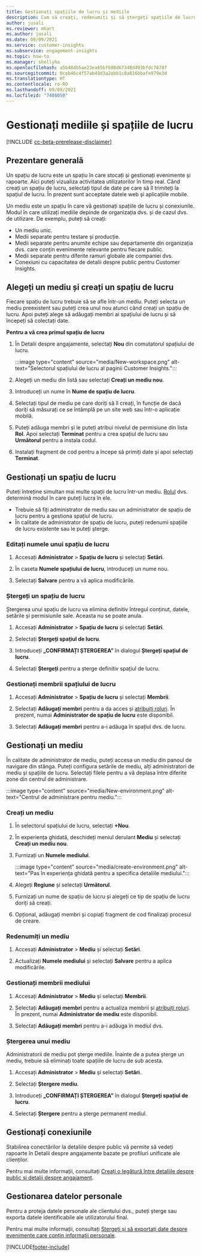 ```yaml
---
title: Gestionați spațiile de lucru și mediile
description: Cum să creați, redenumiți și să ștergeți spațiile de lucru și mediile.
author: jusali
ms.reviewer: mhart
ms.author: jusali
ms.date: 09/09/2021
ms.service: customer-insights
ms.subservice: engagement-insights
ms.topic: how-to
ms.manager: shellyha
ms.openlocfilehash: a5b48db5ae23ea65bf608d67348d493bfdc7678f
ms.sourcegitcommit: 0ceb46c4f57ab49d3a2ebb1c8a816bbafe979e3d
ms.translationtype: HT
ms.contentlocale: ro-RO
ms.lasthandoff: 09/09/2021
ms.locfileid: "7486050"
---
```

# <a name="manage-environments-and-workspaces"></a>Gestionați mediile și spațiile de lucru

[!INCLUDE [cc-beta-prerelease-disclaimer](includes/cc-beta-prerelease-disclaimer.md)]

## <a name="overview"></a>Prezentare generală

Un spațiu de lucru este un spațiu în care stocați și gestionați evenimente și rapoarte. Aici puteți vizualiza activitatea utilizatorilor în timp real. Când creați un spațiu de lucru, selectați tipul de date pe care să îl trimiteți la spațiul de lucru. În prezent sunt acceptate datele web și aplicațiile mobile.

Un mediu este un spațiu în care vă gestionați spațiile de lucru și conexiunile. Modul în care utilizați mediile depinde de organizația dvs. și de cazul dvs. de utilizare. De exemplu, puteți să creați:

-   Un mediu unic.
-   Medii separate pentru testare și producție.
-   Medii separate pentru anumite echipe sau departamente din organizația dvs. care conțin evenimente relevante pentru fiecare public.
-   Medii separate pentru diferite ramuri globale ale companiei dvs.
-   Conexiuni cu capacitatea de detalii despre public pentru Customer Insights.

## <a name="choose-an-environment-and-create-a-workspace"></a>Alegeți un mediu și creați un spațiu de lucru 

Fiecare spațiu de lucru trebuie să se afle într-un mediu. Puteți selecta un mediu preexistent sau puteți crea unul nou atunci când creați un spațiu de lucru. Apoi puteți alege să adăugați membri ai spațiului de lucru și să începeți să colectați date.

**Pentru a vă crea primul spațiu de lucru**

1. În Detalii despre angajamente, selectați **Nou** din comutatorul spațiului de lucru. 

   :::image type="content" source="media/New-workspace.png" alt-text="Selectorul spațiului de lucru al paginii Customer Insights.":::

1. Alegeți un mediu din listă sau selectați **Creați un mediu nou**.

1. Introduceți un nume în **Nume de spațiu de lucru**. 

1. Selectați tipul de mediu pe care doriți să îl creați, în funcție de dacă doriți să măsurați ce se întâmplă pe un site web sau într-o aplicație mobilă. 

1. Puteți adăuga membri și le puteți atribui nivelul de permisiune din lista **Rol**. Apoi selectați **Terminat** pentru a crea spațiul de lucru sau **Următorul** pentru a instala codul. 

1. Instalați fragment de cod pentru a începe să primiți date și apoi selectați **Terminat**. 

## <a name="manage-a-workspace"></a>Gestionați un spațiu de lucru

Puteți întreține simultan mai multe spații de lucru într-un mediu. [Rolul](user-roles.md) dvs. determină modul în care puteți lucra în ele. 

 - Trebuie să fiți administrator de mediu sau un administrator de spațiu de lucru pentru a gestiona spațiul de lucru.
 - În calitate de administrator de spațiu de lucru, puteți redenumi spațiile de lucru existente sau le puteți șterge. 

### <a name="edit-a-workspace-name"></a>Editați numele unui spațiu de lucru

1. Accesați **Administrator** > **Spațiu de lucru** și selectați **Setări**.

1. În caseta **Numele spațiului de lucru**, introduceți un nume nou.

1. Selectați **Salvare** pentru a vă aplica modificările.

### <a name="delete-a-workspace"></a>Ștergeți un spațiu de lucru

Ștergerea unui spațiu de lucru va elimina definitiv întregul conținut, datele, setările și permisiunile sale. Aceasta nu se poate anula.

1. Accesați **Administrator** > **Spațiu de lucru** și selectați **Setări**.

1. Selectați **Ștergeți spațiul de lucru**. 

1. Introduceți **„CONFIRMAȚI ȘTERGEREA”** în dialogul **Ștergeți spațiul de lucru**. 

1. Selectați **Ștergeți** pentru a șterge definitiv spațiul de lucru.

### <a name="manage-workspace-members"></a>Gestionați membrii spațiului de lucru

1. Accesați **Administrator** > **Spațiu de lucru** și selectați **Membrii**.

1. Selectați **Adăugați membri** pentru a da acces și [atribuiți roluri](user-roles.md). În prezent, numai **Administrator de spațiu de lucru** este disponibil.

1. Selectați **Adăugați membri** pentru a-i adăuga în spațiul dvs. de lucru.

## <a name="manage-an-environment"></a>Gestionați un mediu

În calitate de administrator de mediu, puteți accesa un mediu din panoul de navigare din stânga. Puteți configura setările de mediu, alți administratori de mediu și spațiile de lucru. Selectați filele pentru a vă deplasa între diferite zone din centrul de administrare.

:::image type="content" source="media/New-environment.png" alt-text="Centrul de administrare pentru mediu.":::

### <a name="create-an-environment"></a>Creați un mediu

1. În selectorul spațiului de lucru, selectați **+Nou**.

1. În experiența ghidată, deschideți meniul derulant **Mediu** și selectați **Creați un mediu nou**. 

1. Furnizați un **Numele mediului**.

   :::image type="content" source="media/create-environment.png" alt-text="Pas în experiența ghidată pentru a specifica detaliile mediului.":::

1. Alegeți **Regiune** și selectați **Următorul**. 

1. Furnizați un nume de spațiu de lucru și alegeți ce tip de spațiu de lucru doriți să creați. 

1.  Opțional, adăugați membri și copiați fragment de cod finalizați procesul de creare.

### <a name="rename-an-environment"></a>Redenumiți un mediu

1. Accesați **Administrator** > **Mediu** și selectați **Setări**.

1. Actualizați **Numele mediului** și selectați **Salvare** pentru a aplica modificările.

### <a name="manage-environment-members"></a>Gestionați membrii mediului

1. Accesați **Administrator** > **Mediu** și selectați **Membrii**.

1. Selectați **Adăugați membri** pentru a actualiza membrii și [atribuiți roluri](user-roles.md). În prezent, numai **Administrator de mediu** este disponibil.

1. Selectați **Adăugați membri** pentru a-i adăuga în mediul dvs.

### <a name="delete-an-environment"></a>Ștergerea unui mediu

Administratorii de mediu pot șterge mediile. Înainte de a putea șterge un mediu, trebuie să eliminați toate spațiile de lucru de sub acesta.

1. Accesați **Administrator** > **Mediu** și selectați **Setări**.

1. Selectați **Ștergere mediu**. 

1. Introduceți **„CONFIRMAȚI ȘTERGEREA”** în dialogul **Ștergeți spațiul de lucru**. 

1. Selectați **Ștergere** pentru a șterge permanent mediul.

## <a name="manage-connections"></a>Gestionați conexiunile

Stabilirea conectărilor la detaliile despre public vă permite să vedeți rapoarte în Detalii despre angajamente bazate pe profiluri unificate ale clienților. 

Pentru mai multe informații, consultați [Creați o legătură între detaliile despre public și detalii despre angajament](integrate-audience-insights-engagement-insights.md).

## <a name="manage-personal-data"></a>Gestionarea datelor personale

Pentru a proteja datele personale ale clientului dvs., puteți șterge sau exporta datele identificabile ale utilizatorului final.

Pentru mai multe informații, consultați [Ștergeți și să exportați date despre evenimente care conțin informații personale](delete-export-personal-data.md).


[!INCLUDE[footer-include](../includes/footer-banner.md)]

